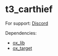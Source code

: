 # t3_carthief

For support: [Discord](https://discord.gg/yZv3F6Bhd6)

Dependencies:
* [ox_lib](https://github.com/overextended/ox_lib)
* [ox_target](https://github.com/overextended/ox_target)
